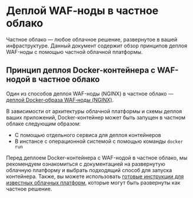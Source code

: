 # Деплой WAF‑ноды в частное облако

Частное облако — любое облачное решение, развернутое в вашей инфраструктуре. Данный документ содержит обзор принципов деплоя WAF-ноды с помощью частной облачной платформы.

## Принцип деплоя Docker-контейнера с WAF-нодой в частное облако

Один из способов деплоя WAF-ноды (NGINX) в частное облако — [деплой Docker‑образа WAF‑ноды (NGINX)](../../admin-ru/installation-docker-ru.md).

В зависимости от архитектуры облачной платформы и схемы деплоя ваших приложений, Docker-контейнер может быть запущен в частном облаке следующим образом:

* С помощью отдельного сервиса для деплоя контейнеров
* В инстансе с операционной системой с помощью команды `docker run`

Перед деплоем Docker-контейнера с WAF-нодой в частное облако, мы рекомендуем ознакомиться с документацией на развернутую облачную платформу и выбрать подходящий способ для запуска контейнера. Также, вы можете использовать [готовые инструкции для известных облачных платформ](#link-to-supported-cloud-deployments), которые могут быть развернуты как частное решение.
